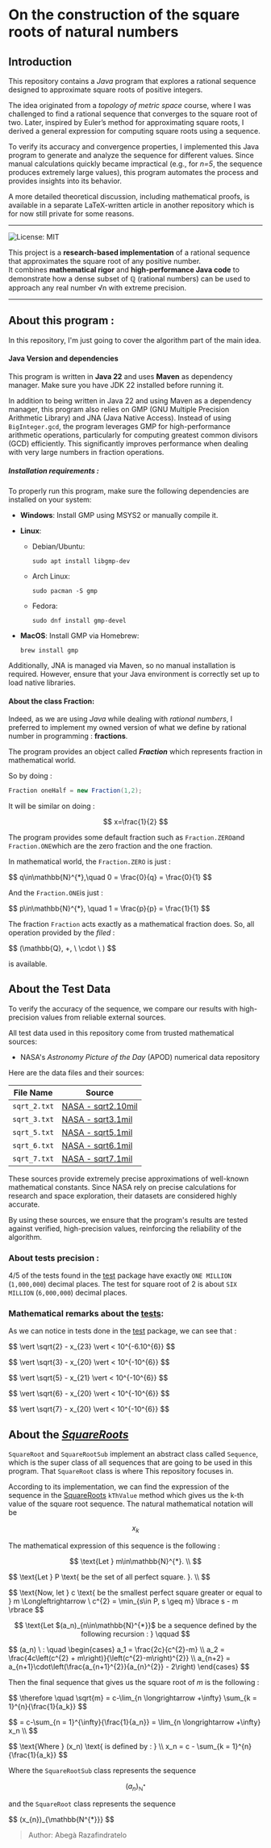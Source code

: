 # On the construction of the square roots of natural numbers

## Introduction

This repository contains a _Java_ program that explores a rational sequence
designed to approximate square roots of positive integers.

The idea originated from a _topology of metric space_ course, where I was
challenged to find a rational sequence that converges to the square root of two.
Later, inspired by Euler’s method for approximating square roots, I derived a
general expression for computing square roots using a sequence.

To verify its accuracy and convergence properties, I implemented this Java
program to generate and analyze the sequence for different values. Since manual
calculations quickly became impractical (e.g., for _n=5_, the sequence produces
extremely large values), this program automates the process and provides
insights into its behavior.

A more detailed theoretical discussion, including mathematical proofs, is
available in a separate LaTeX-written article in another repository which is for
now still private for some reasons.

---

![License: MIT](https://img.shields.io/badge/License-MIT-yellow.svg)

This project is a **research-based implementation** of a rational sequence that
approximates the square root of any positive number.\
It combines **mathematical rigor** and **high-performance Java code** to
demonstrate how a dense subset of ℚ (rational numbers) can be used to approach
any real number √n with extreme precision.

---

## About this program :

In this repository, I'm just going to cover the algorithm part of the main idea.

#### Java Version and dependencies

This program is written in **Java 22** and uses **Maven** as dependency manager.
Make sure you have JDK 22 installed before running it.

In addition to being written in Java 22 and using Maven as a dependency manager,
this program also relies on GMP (GNU Multiple Precision Arithmetic Library) and
JNA (Java Native Access). Instead of using `BigInteger.gcd`, the program
leverages GMP for high-performance arithmetic operations, particularly for
computing greatest common divisors (GCD) efficiently. This significantly
improves performance when dealing with very large numbers in fraction
operations.

##### Installation requirements :

To properly run this program, make sure the following dependencies are installed
on your system:

- **Windows**: Install GMP using MSYS2 or manually compile it.

- **Linux**:
  - Debian/Ubuntu:

        sudo apt install libgmp-dev

  - Arch Linux:

        sudo pacman -S gmp

  - Fedora:

        sudo dnf install gmp-devel

- **MacOS**: Install GMP via Homebrew:

      brew install gmp

Additionally, JNA is managed via Maven, so no manual installation is required.
However, ensure that your Java environment is correctly set up to load native
libraries.

#### About the class **Fraction**:

Indeed, as we are using _Java_ while dealing with _rational numbers_, I
preferred to implement my owned version of what we define by rational number in
programming : **fractions**.

The program provides an object called _**Fraction**_ which represents fraction
in mathematical world.

So by doing :

```java
Fraction oneHalf = new Fraction(1,2);
```

It will be similar on doing :

$$
x=\frac{1}{2}
$$

The program provides some default fraction such as `Fraction.ZERO`and
`Fraction.ONE`which are the zero fraction and the one fraction.

In mathematical world, the `Fraction.ZERO` is just :

<p>
$$
 q\in\mathbb{N}^{*},\quad 0 = \frac{0}{q} = \frac{0}{1}
$$
</p>

And the `Fraction.ONE`is just :

<p>
$$
 p\in\mathbb{N}^{*}, \quad 1 = \frac{p}{p} = \frac{1}{1}
$$
</p>

The fraction `Fraction` acts exactly as a mathematical fraction does. So, all
operation provided by the _filed_ :

<p>
$$
 (\mathbb{Q}, +, \ \cdot \ )
$$
</p>

is available.

## About the Test Data

To verify the accuracy of the sequence, we compare our results with
high-precision values from reliable external sources.

All test data used in this repository come from trusted mathematical sources:

- NASA's _Astronomy Picture of the Day_ (APOD) numerical data repository

Here are the data files and their sources:

| File Name    | Source                                                                   |
| ------------ | ------------------------------------------------------------------------ |
| `sqrt_2.txt` | [NASA - sqrt2.10mil](https://apod.nasa.gov/htmltest/gifcity/sqrt2.10mil) |
| `sqrt_3.txt` | [NASA - sqrt3.1mil](https://apod.nasa.gov/htmltest/gifcity/sqrt3.1mil)   |
| `sqrt_5.txt` | [NASA - sqrt5.1mil](https://apod.nasa.gov/htmltest/gifcity/sqrt5.1mil)   |
| `sqrt_6.txt` | [NASA - sqrt6.1mil](https://apod.nasa.gov/htmltest/gifcity/sqrt6.1mil)   |
| `sqrt_7.txt` | [NASA - sqrt7.1mil](https://apod.nasa.gov/htmltest/gifcity/sqrt7.1mil)   |

These sources provide extremely precise approximations of well-known
mathematical constants. Since NASA rely on precise calculations for research and
space exploration, their datasets are considered highly accurate.

By using these sources, we ensure that the program's results are tested against
verified, high-precision values, reinforcing the reliability of the algorithm.

### About tests precision :

4/5 of the tests found in the
[test](src/test/java/dev/razafindratelo/sequences/) package have exactly
`ONE MILLION` (`1,000,000`) decimal places. The test for square root of 2 is
about `SIX MILLION` (`6,000,000`) decimal places.

### Mathematical remarks about the [tests](src/test/java/dev/razafindratelo/sequences/):

As we can notice in tests done in the
[test](src/test/java/dev/razafindratelo/sequences/) package, we can see that :

<div>
	<p>
	$$
	\vert \sqrt{2} - x_{23} \vert < 10^{-6.10^{6}}
	$$
	</p>
	<p>
	$$
	\vert \sqrt{3} - x_{20} \vert < 10^{-10^{6}}
	$$
	</p>
	<p>
	$$
	\vert \sqrt{5} - x_{21} \vert < 10^{-10^{6}}
	$$
	</p>
	<p>
	$$
	\vert \sqrt{6} - x_{20} \vert < 10^{-10^{6}}
	$$
	</p>
	<p>
	$$
	\vert \sqrt{7} - x_{20} \vert < 10^{-10^{6}}
	$$
	</p>
</div>

## About the [_SquareRoots_](src/main/java/dev/razafindratelo/sequences)

`SquareRoot` and `SquareRootSub` implement an abstract class called `Sequence`,
which is the super class of all sequences that are going to be used in this
program. That `SquareRoot` class is where This repository focuses in.

According to its implementation, we can find the expression of the sequence in
the [SquareRoots](src/main/java/dev/razafindratelo/sequences/SquareRoot.java)
`kThValue` method which gives us the k-th value of the square root sequence. The
natural mathematical notation will be <p>$$ x_k $$

The mathematical expression of this sequence is the following :

<p align="center">
$$
    \text{Let } m\in\mathbb{N}^{*}. \\
$$
<p>
	$$
		\text{Let } P \text{ be the set of all perfect square. }. \\
	$$
</p>
<p>
	$$
	\text{Now, let } c \text{ be the smallest perfect square greater or equal to } m
    	\Longleftrightarrow  \ c^{2} = \min_{s\in P, s \geq m} \lbrace s - m \rbrace
	$$

</p>

<p align="center">
	$$
		\text{Let $(a_n)_{n\in\mathbb{N}^{*}}$ be a sequence defined by the following recursion : } \qquad
	$$
</p>
<p>
	$$
	(a_n) \ : \quad
		\begin{cases}
		a_1 = \frac{2c}{c^{2}-m}	\\
		a_2 = \frac{4c\left(c^{2} + m\right)}{\left(c^{2}-m\right)^{2}}	\\
		a_{n+2} = a_{n+1}\cdot\left(\frac{a_{n+1}^{2}}{a_{n}^{2}} - 2\right)
		\end{cases}
	$$
</p>

Then the final sequence that gives us the square root of _m_ is the following :

<p>
$$
\therefore \quad \sqrt{m} = c-\lim_{n \longrightarrow +\infty} \sum_{k = 1}^{n}{\frac{1}{a_k}}
$$
</p>

<p>
$$
= c-\sum_{n = 1}^{\infty}{\frac{1}{a_n}} = \lim_{n \longrightarrow +\infty} x_n \\
$$
</p>

<p>
$$
\text{Where } (x_n) \text{ is defined by : } \\
x_n = c - \sum_{k = 1}^{n}{\frac{1}{a_k}}
$$
</p>

Where the `SquareRootSub` class represents the sequence <p>
$$ (a_{n})_{\mathbb{N^{*}}} $$

and the `SquareRoot` class represents the sequence

<p>$$ (x_{n})_{\mathbb{N^{*}}} $$

</p>

> Author: Abegà Razafindratelo
